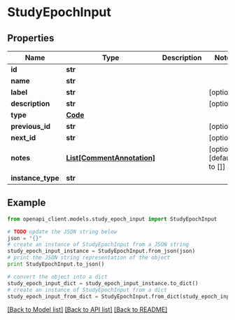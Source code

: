 # StudyEpochInput


## Properties
Name | Type | Description | Notes
------------ | ------------- | ------------- | -------------
**id** | **str** |  | 
**name** | **str** |  | 
**label** | **str** |  | [optional] 
**description** | **str** |  | [optional] 
**type** | [**Code**](Code.md) |  | 
**previous_id** | **str** |  | [optional] 
**next_id** | **str** |  | [optional] 
**notes** | [**List[CommentAnnotation]**](CommentAnnotation.md) |  | [optional] [default to []]
**instance_type** | **str** |  | 

## Example

```python
from openapi_client.models.study_epoch_input import StudyEpochInput

# TODO update the JSON string below
json = "{}"
# create an instance of StudyEpochInput from a JSON string
study_epoch_input_instance = StudyEpochInput.from_json(json)
# print the JSON string representation of the object
print StudyEpochInput.to_json()

# convert the object into a dict
study_epoch_input_dict = study_epoch_input_instance.to_dict()
# create an instance of StudyEpochInput from a dict
study_epoch_input_from_dict = StudyEpochInput.from_dict(study_epoch_input_dict)
```
[[Back to Model list]](../README.md#documentation-for-models) [[Back to API list]](../README.md#documentation-for-api-endpoints) [[Back to README]](../README.md)


